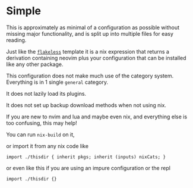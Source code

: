 # Simple

This is approximately as minimal of a configuration as possible without missing major functionality,
and is split up into multiple files for easy reading.

Just like the [`flakeless`](../flakeless) template it is a nix expression that returns a derivation containing
neovim plus your configuration that can be installed like any other package.

This configuration does not make much use of the category system. Everything is in 1 single `general` category.

It does not lazily load its plugins.

It does not set up backup download methods when not using nix.

If you are new to nvim and lua and maybe even nix, and everything else is too confusing, this may help!

You can run `nix-build` on it,

or import it from any nix code like

`import ./thisdir { inherit pkgs; inherit (inputs) nixCats; }`

or even like this if you are using an impure configuration or the repl

`import ./thisdir {}`
